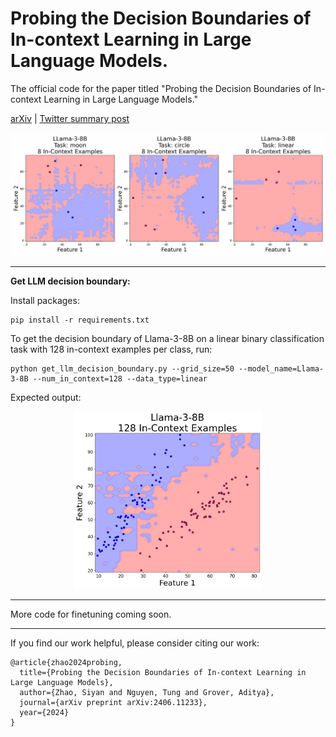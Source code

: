 # Probing the Decision Boundaries of In-context Learning in Large Language Models.
The official code for the paper titled "Probing the Decision Boundaries of In-context Learning in Large Language Models."

[arXiv](https://arxiv.org/abs/2406.11233) | [Twitter summary post](https://x.com/siyan_zhao/status/1805277462890492321)

<p align="center">
  <img src="https://github.com/siyan-zhao/ICL_decision_boundary/raw/main/incontext_num.gif" alt="In-context Learning GIF" width="760">
</p>


---
**Get LLM decision boundary:**

Install packages:

```
pip install -r requirements.txt
```


To get the decision boundary of Llama-3-8B on a linear binary classification task with 128 in-context examples per class, run:
```
python get_llm_decision_boundary.py --grid_size=50 --model_name=Llama-3-8B --num_in_context=128 --data_type=linear

```

Expected output:
<p align="center">
<img src="https://github.com/siyan-zhao/ICL_decision_boundary/blob/main/Llama-3-8B_128incontext.png" alt="Expected Output" width="300">
  </p>
  
---

More code for finetuning coming soon.


---
If you find our work helpful, please consider citing our work:

```
@article{zhao2024probing,
  title={Probing the Decision Boundaries of In-context Learning in Large Language Models},
  author={Zhao, Siyan and Nguyen, Tung and Grover, Aditya},
  journal={arXiv preprint arXiv:2406.11233},
  year={2024}
}
```

